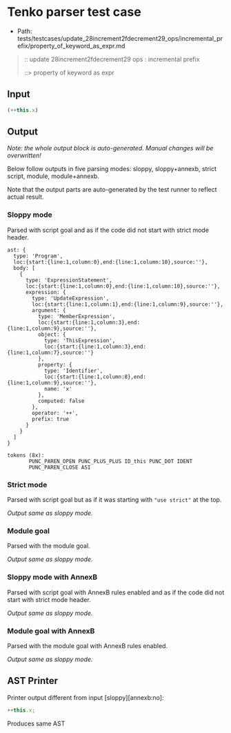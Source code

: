 # Tenko parser test case

- Path: tests/testcases/update_28increment2fdecrement29_ops/incremental_prefix/property_of_keyword_as_expr.md

> :: update 28increment2fdecrement29 ops : incremental prefix
>
> ::> property of keyword as expr

## Input

`````js
(++this.x)
`````

## Output

_Note: the whole output block is auto-generated. Manual changes will be overwritten!_

Below follow outputs in five parsing modes: sloppy, sloppy+annexb, strict script, module, module+annexb.

Note that the output parts are auto-generated by the test runner to reflect actual result.

### Sloppy mode

Parsed with script goal and as if the code did not start with strict mode header.

`````
ast: {
  type: 'Program',
  loc:{start:{line:1,column:0},end:{line:1,column:10},source:''},
  body: [
    {
      type: 'ExpressionStatement',
      loc:{start:{line:1,column:0},end:{line:1,column:10},source:''},
      expression: {
        type: 'UpdateExpression',
        loc:{start:{line:1,column:1},end:{line:1,column:9},source:''},
        argument: {
          type: 'MemberExpression',
          loc:{start:{line:1,column:3},end:{line:1,column:9},source:''},
          object: {
            type: 'ThisExpression',
            loc:{start:{line:1,column:3},end:{line:1,column:7},source:''}
          },
          property: {
            type: 'Identifier',
            loc:{start:{line:1,column:8},end:{line:1,column:9},source:''},
            name: 'x'
          },
          computed: false
        },
        operator: '++',
        prefix: true
      }
    }
  ]
}

tokens (8x):
       PUNC_PAREN_OPEN PUNC_PLUS_PLUS ID_this PUNC_DOT IDENT
       PUNC_PAREN_CLOSE ASI
`````

### Strict mode

Parsed with script goal but as if it was starting with `"use strict"` at the top.

_Output same as sloppy mode._

### Module goal

Parsed with the module goal.

_Output same as sloppy mode._

### Sloppy mode with AnnexB

Parsed with script goal with AnnexB rules enabled and as if the code did not start with strict mode header.

_Output same as sloppy mode._

### Module goal with AnnexB

Parsed with the module goal with AnnexB rules enabled.

_Output same as sloppy mode._

## AST Printer

Printer output different from input [sloppy][annexb:no]:

````js
++this.x;
````

Produces same AST
